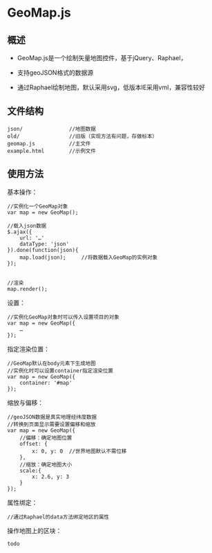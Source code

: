 # GeoMap.js

## 概述

* GeoMap.js是一个绘制矢量地图控件，基于jQuery、Raphael，

* 支持geoJSON格式的数据源

* 通过Raphael绘制地图，默认采用svg，低版本IE采用vml，兼容性较好


## 文件结构
	
	json/				//地图数据
	old/				//旧版（实现方法有问题，存做标本）
	geomap.js			//主文件
	example.html		//示例文件
	

## 使用方法

基本操作：

	//实例化一个GeoMap对象
	var map = new GeoMap();	
	
	//载入json数据
	$.ajax({
		url: '…'
		dataType: 'json'
	}).done(function(json){
		map.load(json);		//将数据载入GeoMap的实例对象
	});
	
	
	//渲染
	map.render();


设置：

	//实例化GeoMap对象时可以传入设置项目的对象
	var map = new GeoMap({
		…
	});


指定渲染位置：

	//GeoMap默认在body元素下生成地图
	//实例化时可以设置container指定渲染位置
	var map = new GeoMap({
		container: '#map'
	});
	
缩放与偏移：

	//geoJSON数据是真实地理经纬度数据
	//转换到页面显示需要设置偏移和缩放
	var map = new GeoMap({
		//偏移：确定地图位置
	  	offset: {
        	x: 0, y: 0	//世界地图默认不需位移
        },
        //缩放：确定地图大小
        scale:{
            x: 2.6, y: 3
        }
	});
	
属性绑定：

	//通过Raphael的data方法绑定地区的属性
	
操作地图上的区块：
	
	todo
	